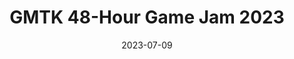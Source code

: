 ---
draft: false
title: GMTK 48-Hour Game Jam 2023
description: "A roles-reversed roguelike game made within 48 hours."
date: 2023-07-09
url: https://itch.io/jam/gmtk-2023/rate/2161904
tags: ["GameMaker Studio", "Game Design", "Teamwork", "Maze Generation"]
language: "GameMaker Studio"
language_color: text-green-500
image: "/images/thumbnails/gmtk2023.png"
type: "Itch"
---